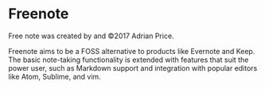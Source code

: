 # Freenote
Free note was created by and ©2017 Adrian Price.

Freenote aims to be a FOSS alternative to products like Evernote and Keep. The
basic note-taking functionality is extended with features that suit the power
user, such as Markdown support and integration with popular editors like Atom,
Sublime, and vim.
